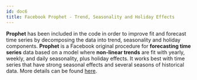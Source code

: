 ```yaml
---
id: doc6
title: Facebook Prophet - Trend, Seasonality and Holiday Effects
---
```

**Prophet** has been included in the code in order to improve fit and forecast time series by decomposing the data into trend, seasonality and holiday components.
**Prophet** is a Facebook original procedure for **forecasting time series** data based on a model where **non-linear trends** are fit with yearly, weekly, and daily seasonality, plus holiday effects. It works best with time series that have strong seasonal effects and several seasons of historical data. More details can be found [here](https://facebook.github.io/prophet/docs/).
